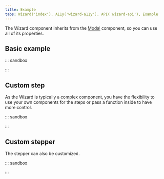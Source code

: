 ```yaml
---
title: Example
tabs: Wizard('index'), A11y('wizard-a11y'), API('wizard-api'), Example('wizard-code'), Changelog('wizard-changelog')
---
```


The Wizard component inherits from the [Modal](/components/modal/modal-api/) component, so you can use all of its properties.

## Basic example

::: sandbox

<script lang="tsx">
import React, { useState } from 'react';
import Wizard from '@semcore/ui/wizard';
import Button from '@semcore/ui/button';
import { Flex } from '@semcore/ui/flex-box';
import ArrowRight from '@semcore/ui/icon/ArrowRight/m';
import ArrowLeft from '@semcore/ui/icon/ArrowLeft/m';

const steps = [{ title: 'Step 1' }, { title: 'Step 2' }, { title: 'Step 3' }];

const Demo = () => {
  const [step, setStep] = useState(1);
  const [visible, setVisible] = useState(false);
  const handleOpen = () => setVisible(true);
  const handleClose = () => setVisible(false);

  return (
    <>
      <Button use='primary' onClick={handleOpen}>
        Open modal
      </Button>
      <Wizard visible={visible} step={step} w={600} onClose={handleClose}>
        <Wizard.Sidebar title='Header'>
          <Wizard.Stepper step={1} onActive={setStep} completed>
            Step 1
          </Wizard.Stepper>
          <Wizard.Stepper step={2} onActive={setStep}>
            Step 2
          </Wizard.Stepper>
          <Wizard.Stepper step={3} onActive={setStep}>
            Step 3
          </Wizard.Stepper>
        </Wizard.Sidebar>
        <Wizard.Content tag={Flex} direction='column' justifyContent='space-between'>
          <Wizard.Step step={1}>Step 1</Wizard.Step>
          <Wizard.Step step={2}>Step 2</Wizard.Step>
          <Wizard.Step step={3}>Step 3</Wizard.Step>
          <Flex justifyContent='space-between' w='100%'>
            {step > 1 && (
              <Button use='tertiary' mt={5} onClick={() => setStep(step - 1)}>
                <Button.Addon>
                  <ArrowLeft />
                </Button.Addon>
                <Button.Text>{steps[step - 2].title}</Button.Text>
              </Button>
            )}
            {step !== steps.length && (
              <Button
                use='tertiary'
                mt={5}
                onClick={() => {
                  setStep(step + 1);
                }}
              >
                <Button.Text>{steps[step].title}</Button.Text>
                <Button.Addon>
                  <ArrowRight />
                </Button.Addon>
              </Button>
            )}
          </Flex>
        </Wizard.Content>
      </Wizard>
    </>
  );
}
</script>

:::

## Custom step

As the Wizard is typically a complex component, you have the flexibility to use your own components for the steps or pass a function inside to have more control.

::: sandbox

<script lang="tsx">
import React, { useState } from 'react';
import Wizard from '@semcore/ui/wizard';
import Button from '@semcore/ui/button';
import { Text } from '@semcore/ui/typography';
import { Flex } from '@semcore/ui/flex-box';
import ArrowRight from '@semcore/ui/icon/ArrowRight/m';
import ArrowLeft from '@semcore/ui/icon/ArrowLeft/m';
import Input from '@semcore/ui/input';

const Step1 = React.forwardRef(function (_props, ref: React.Ref<HTMLDivElement>) {
  return (
    <Flex ref={ref} direction='column'>
      <Input mb={4}>
        <Input.Value placeholder='Your name' />
      </Input>
      <Input>
        <Input.Value placeholder='Your email' />
      </Input>
    </Flex>
  );
});

const steps = [{ title: 'Step 1' }, { title: 'Step 2' }, { title: 'Step 3' }];

const Demo = () => {
  const [step, setStep] = useState(1);
  const [visible, setVisible] = useState(false);
  const handleOpen = () => setVisible(true);
  const handleClose = () => setVisible(false);

  return (
    <>
      <Button use='primary' onClick={handleOpen}>
        Open modal
      </Button>
      <Wizard visible={visible} step={step} w={600} onClose={handleClose}>
        <Wizard.Sidebar title='Header'>
          <Wizard.Stepper step={1} onActive={setStep}>
            Step 1
          </Wizard.Stepper>
          <Wizard.Stepper step={2} onActive={setStep}>
            Step 2
          </Wizard.Stepper>
          <Wizard.Stepper step={3} onActive={setStep}>
            Step 3
          </Wizard.Stepper>
        </Wizard.Sidebar>
        <Wizard.Content tag={Flex} direction='column' justifyContent='space-between'>
          <Wizard.Step tag={Step1} step={1} />
          <Wizard.Step step={2}>
            {(props, handlers) => {
              return 'Second step';
            }}
          </Wizard.Step>
          <Wizard.Step step={3}>
            <Text size={400} fontWeight={500}>
              Final step
            </Text>
            <Text tag='p' mt={2}>
              Congratulations on passing all the steps!
            </Text>
          </Wizard.Step>
          <Flex justifyContent='space-between' w='100%'>
            {step > 1 && (
              <Button use='tertiary' mt={5} onClick={() => setStep(step - 1)}>
                <Button.Addon>
                  <ArrowLeft />
                </Button.Addon>
                <Button.Text>{steps[step - 2].title}</Button.Text>
              </Button>
            )}
            {step !== steps.length && (
              <Button
                use='tertiary'
                mt={5}
                onClick={() => {
                  setStep(step + 1);
                }}
              >
                <Button.Text>{steps[step].title}</Button.Text>
                <Button.Addon>
                  <ArrowRight />
                </Button.Addon>
              </Button>
            )}
          </Flex>
        </Wizard.Content>
      </Wizard>
    </>
  );
}
</script>

:::

## Custom stepper

The stepper can also be customized.

::: sandbox

<script lang="tsx">
import React, { useState } from 'react';
import Wizard from '@semcore/ui/wizard';
import Button from '@semcore/ui/button';
import { Text } from '@semcore/ui/typography';
import { Flex } from '@semcore/ui/flex-box';
import ArrowRight from '@semcore/ui/icon/ArrowRight/m';
import ArrowLeft from '@semcore/ui/icon/ArrowLeft/m';
import Input from '@semcore/ui/input';
import Radio, { RadioGroup } from '@semcore/ui/radio';

const Step1 = React.forwardRef(function (_props, ref: React.Ref<HTMLDivElement>) {
  return (
    <Flex ref={ref} direction='column'>
      <Input mb={4}>
        <Input.Value placeholder='Your name' />
      </Input>
      <Input>
        <Input.Value placeholder='Your email' />
      </Input>
    </Flex>
  );
});

const steps = [{ title: 'Personal' }, { title: 'Keywords' }, { title: 'Import source' }];

const Demo = () => {
  const [step, setStep] = useState(1);
  const [visible, setVisible] = useState(false);
  const [value, setValue] = useState('');
  const handleOpen = () => setVisible(true);
  const handleClose = () => setVisible(false);

  return (
    <>
      <Button use='primary' onClick={handleOpen}>
        Open modal
      </Button>
      <Wizard visible={visible} step={step} w={600} onClose={handleClose}>
        <Wizard.Sidebar title='Header'>
          <Wizard.Stepper step={1} onActive={setStep}>
            Personal
            <Text color='#FFFFFF95' tag='div'>
              optional
            </Text>
          </Wizard.Stepper>
          <Wizard.Stepper step={2} onActive={setStep}>
            Keywords
          </Wizard.Stepper>
          <Wizard.Stepper step={3} onActive={setStep} number={2.1}>
            Import source
            <Text color='#FFFFFF95' tag='div'>
              {value === '' ? 'Not selected' : value}
            </Text>
          </Wizard.Stepper>
        </Wizard.Sidebar>
        <Wizard.Content tag={Flex} direction='column' justifyContent='space-between'>
          <Wizard.Step tag={Step1} step={1} />
          <Wizard.Step step={2}>
            {(props, handlers) => {
              return 'Keywords';
            }}
          </Wizard.Step>
          <Wizard.Step step={3}>
            <RadioGroup name='radio' value={value} onChange={setValue}>
              <Radio mr={2}>
                <Radio.Value value='Manually' />
                <Radio.Text>Manually</Radio.Text>
              </Radio>
              <Radio mr={2}>
                <Radio.Value value='From TXT' />
                <Radio.Text>From TXT</Radio.Text>
              </Radio>
              <Radio mr={2}>
                <Radio.Value value='From SCV' />
                <Radio.Text>From SCV</Radio.Text>
              </Radio>
            </RadioGroup>
          </Wizard.Step>
          <Flex justifyContent='space-between' w='100%'>
            {step > 1 && (
              <Button use='tertiary' mt={5} onClick={() => setStep(step - 1)}>
                <Button.Addon>
                  <ArrowLeft />
                </Button.Addon>
                <Button.Text>{steps[step - 2].title}</Button.Text>
              </Button>
            )}
            {step !== steps.length && (
              <Button
                use='tertiary'
                mt={5}
                onClick={() => {
                  setStep(step + 1);
                }}
              >
                <Button.Text>{steps[step].title}</Button.Text>
                <Button.Addon>
                  <ArrowRight />
                </Button.Addon>
              </Button>
            )}
          </Flex>
        </Wizard.Content>
      </Wizard>
    </>
  );
}
</script>

:::
